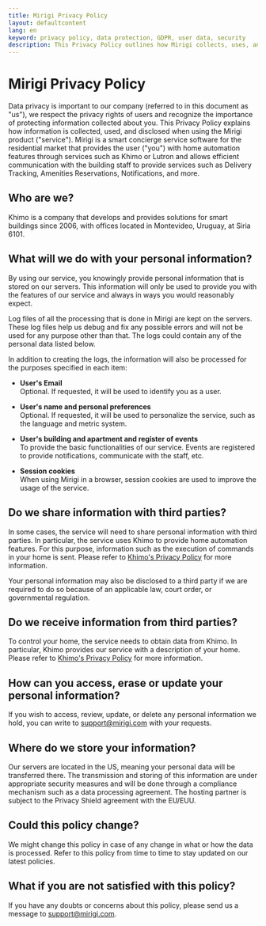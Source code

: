 ```yaml
---
title: Mirigi Privacy Policy
layout: defaultcontent
lang: en
keyword: privacy policy, data protection, GDPR, user data, security
description: This Privacy Policy outlines how Mirigi collects, uses, and protects user data in accordance with data privacy regulations.
---
```


# Mirigi Privacy Policy

Data privacy is important to our company (referred to in this document as "us"), we respect the privacy rights of users and recognize the importance of protecting information collected about you. This Privacy Policy explains how information is collected, used, and disclosed when using the Mirigi product ("service"). Mirigi is a smart concierge service software for the residential market that provides the user ("you") with home automation features through services such as Khimo or Lutron and allows efficient communication with the building staff to provide services such as Delivery Tracking, Amenities Reservations, Notifications, and more.

## Who are we?

Khimo is a company that develops and provides solutions for smart buildings since 2006, with offices located in Montevideo, Uruguay, at Siria 6101.

## What will we do with your personal information?

By using our service, you knowingly provide personal information that is stored on our servers. This information will only be used to provide you with the features of our service and always in ways you would reasonably expect.

Log files of all the processing that is done in Mirigi are kept on the servers. These log files help us debug and fix any possible errors and will not be used for any purpose other than that. The logs could contain any of the personal data listed below.

In addition to creating the logs, the information will also be processed for the purposes specified in each item:

- **User's Email**  
  Optional. If requested, it will be used to identify you as a user.

- **User's name and personal preferences**  
  Optional. If requested, it will be used to personalize the service, such as the language and metric system.

- **User's building and apartment and register of events**  
  To provide the basic functionalities of our service. Events are registered to provide notifications, communicate with the staff, etc.

- **Session cookies**  
  When using Mirigi in a browser, session cookies are used to improve the usage of the service.

## Do we share information with third parties?

In some cases, the service will need to share personal information with third parties. In particular, the service uses Khimo to provide home automation features. For this purpose, information such as the execution of commands in your home is sent. Please refer to [Khimo's Privacy Policy](https://www.khimo.com/policy) for more information.

Your personal information may also be disclosed to a third party if we are required to do so because of an applicable law, court order, or governmental regulation.

## Do we receive information from third parties?

To control your home, the service needs to obtain data from Khimo. In particular, Khimo provides our service with a description of your home. Please refer to [Khimo's Privacy Policy](https://www.khimo.com/policy) for more information.

## How can you access, erase or update your personal information?

If you wish to access, review, update, or delete any personal information we hold, you can write to [support@mirigi.com](mailto:support@mirigi.com) with your requests.

## Where do we store your information?

Our servers are located in the US, meaning your personal data will be transferred there. The transmission and storing of this information are under appropriate security measures and will be done through a compliance mechanism such as a data processing agreement. The hosting partner is subject to the Privacy Shield agreement with the EU/EUU.

## Could this policy change?

We might change this policy in case of any change in what or how the data is processed. Refer to this policy from time to time to stay updated on our latest policies.

## What if you are not satisfied with this policy?

If you have any doubts or concerns about this policy, please send us a message to [support@mirigi.com](mailto:support@mirigi.com).

